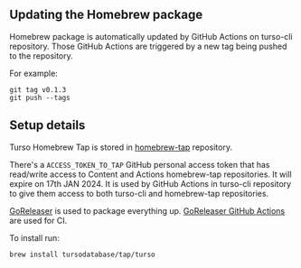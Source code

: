 ## Updating the Homebrew package

Homebrew package is automatically updated by GitHub Actions on turso-cli repository.
Those GitHub Actions are triggered by a new tag being pushed to the repository.

For example:

```console
git tag v0.1.3
git push --tags
```

## Setup details

Turso Homebrew Tap is stored in [homebrew-tap](https://github.com/tursodatabase/homebrew-tap) repository.

There's a `ACCESS_TOKEN_TO_TAP` GitHub personal access token that has read/write access to Content and Actions homebrew-tap repositories.
It will expire on 17th JAN 2024.
It is used by GitHub Actions in turso-cli repository to give them access to both turso-cli and homebrew-tap repositories.

[GoReleaser](https://github.com/goreleaser/goreleaser) is used to package everything up.
[GoReleaser GitHub Actions](https://github.com/goreleaser/goreleaser-action) are used for CI.

To install run:
```console
brew install tursodatabase/tap/turso
```
